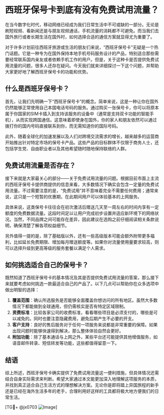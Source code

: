 # 西班牙保号卡到底有没有免费试用流量？

在当今数字化时代，移动网络已经成为我们日常生活中不可或缺的一部分。无论是刷短视频、看新闻还是与朋友视频通话，手机流量的消耗都不可避免。而当我们去国外旅行或者长期生活在国外时，如何选择合适的通信方案就显得尤为重要了。

对于许多计划前往西班牙旅游或生活的朋友们来说，“西班牙保号卡”无疑是一个热门话题。它是一种专为在国外保持本地手机号码服务设计的产品，特别适合那些需要经常联系国内亲友或者依赖手机工作的用户。但是，关于这种卡是否提供免费试用流量的问题，很多人还存在疑问。今天我们就来详细探讨一下这个问题，并帮助大家更好地了解西班牙保号卡的功能和优势。

## 什么是西班牙保号卡？

首先，让我们先明确一下“西班牙保号卡”的概念。简单来说，这是一种让你在国外仍然能够正常使用自己本国电话号码的服务。通过购买一张保号卡，你可以将原本属于你国家的SIM卡插入到支持该服务的设备中（通常是支持双卡功能的智能手机），从而实现跨国通信。这意味着即使身在国外，你的家人和朋友依然可以通过拨打你的国内号码直接联系到你，而无需知道你的国际号码。

此外，随着全球化的加速发展以及人们对跨境交流需求的增长，越来越多的运营商开始推出针对特定市场的保号卡产品。这些产品的目标群体不仅限于商务人士，还包括学生党、自由职业者以及其他希望随时随地保持联络的人群。

## 免费试用流量是否存在？

接下来就是大家最关心的部分——关于免费试用流量的问题。根据目前市面上主流的西班牙保号卡提供商提供的信息来看，大多数情况下确实会包含一定量的免费试用流量。不过需要注意的是，“免费试用”并不意味着完全不需要任何费用；通常来说，这只是一个短暂的优惠期，在此期间用户可以体验基本的上网服务。

具体来说，这类保号卡往往会在初次激活后赠送几天至一周左右的时间内享有一定额度的免费数据流量。这段时间足以让用户完成初步设置并适应新环境下的网络状况。当然，不同品牌之间可能存在差异，因此建议在选购之前仔细阅读相关条款说明，确保清楚了解各项权益细节。

另外值得一提的是，除了基础版以外，还有一些高级版本可能会额外附带更多福利，比如延长免费期限、增加每月赠送额度等。如果你对流量使用量要求较高，则可以选择升级到更高等级的服务套餐以满足个人需求。

## 如何挑选适合自己的保号卡？

既然知道了西班牙保号卡的基本情况及其是否提供免费试用流量的答案，那么接下来就要考虑如何挑选一款最适合自己的产品了。以下几点可以帮助你在众多选项中做出明智的选择：

1. **覆盖范围**：确认所选服务是否能够全面覆盖你想访问的所有地区。虽然大多数情况下都能做到全球通用，但仍需核实是否有特定区域限制。
2. **资费标准**：比较各家公司的收费标准，看看哪些项目是必须支付的，哪些是可以减免的。同时也要注意隐藏费用，避免后期产生不必要的开支。
3. **客户支持**：良好的售后服务对于任何一项服务来说都是非常重要的保障。如果出现问题时能够快速得到解决，那么整体体验自然会更好。
4. **附加功能**：除了基本通话与上网之外，某些平台还可能提供其他增值服务，如语音邮件转录、短信转发等功能，这些都值得留意一下。

## 结语

综上所述，西班牙保号卡确实提供了免费试用流量这一便利措施，但具体情况还需结合自身实际需求来判断。希望大家通过本文能更加深入地理解这项服务的本质，并找到真正适合自己生活方式的理想解决方案。无论你是即将踏上异国旅程的新手还是已经在海外生活多年的老手，合理利用好这样的工具都将极大地方便我们的日常生活。

[TG💪+ @jx0703 ![Image](https://github.com/user-attachments/assets/dbca1d08-cadb-493c-b0ec-ad6f7a83f270)]